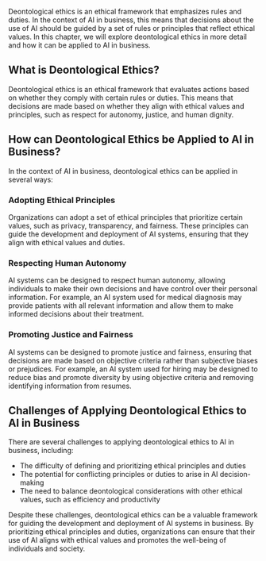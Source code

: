 

Deontological ethics is an ethical framework that emphasizes rules and duties. In the context of AI in business, this means that decisions about the use of AI should be guided by a set of rules or principles that reflect ethical values. In this chapter, we will explore deontological ethics in more detail and how it can be applied to AI in business.

What is Deontological Ethics?
-----------------------------

Deontological ethics is an ethical framework that evaluates actions based on whether they comply with certain rules or duties. This means that decisions are made based on whether they align with ethical values and principles, such as respect for autonomy, justice, and human dignity.

How can Deontological Ethics be Applied to AI in Business?
----------------------------------------------------------

In the context of AI in business, deontological ethics can be applied in several ways:

### Adopting Ethical Principles

Organizations can adopt a set of ethical principles that prioritize certain values, such as privacy, transparency, and fairness. These principles can guide the development and deployment of AI systems, ensuring that they align with ethical values and duties.

### Respecting Human Autonomy

AI systems can be designed to respect human autonomy, allowing individuals to make their own decisions and have control over their personal information. For example, an AI system used for medical diagnosis may provide patients with all relevant information and allow them to make informed decisions about their treatment.

### Promoting Justice and Fairness

AI systems can be designed to promote justice and fairness, ensuring that decisions are made based on objective criteria rather than subjective biases or prejudices. For example, an AI system used for hiring may be designed to reduce bias and promote diversity by using objective criteria and removing identifying information from resumes.

Challenges of Applying Deontological Ethics to AI in Business
-------------------------------------------------------------

There are several challenges to applying deontological ethics to AI in business, including:

* The difficulty of defining and prioritizing ethical principles and duties
* The potential for conflicting principles or duties to arise in AI decision-making
* The need to balance deontological considerations with other ethical values, such as efficiency and productivity

Despite these challenges, deontological ethics can be a valuable framework for guiding the development and deployment of AI systems in business. By prioritizing ethical principles and duties, organizations can ensure that their use of AI aligns with ethical values and promotes the well-being of individuals and society.
